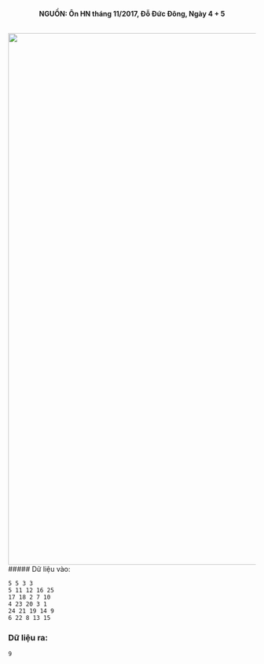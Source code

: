 **<center>NGUỒN: Ôn HN tháng 11/2017, Đỗ Đức Đông, Ngày 4 + 5</center>**
<br>

<img src="/images/problems/1034/median.svg" width=1080px>##### Dữ liệu vào:
```
5 5 3 3
5 11 12 16 25
17 18 2 7 10
4 23 20 3 1
24 21 19 14 9
6 22 8 13 15
```

### Dữ liệu ra:
```
9
```